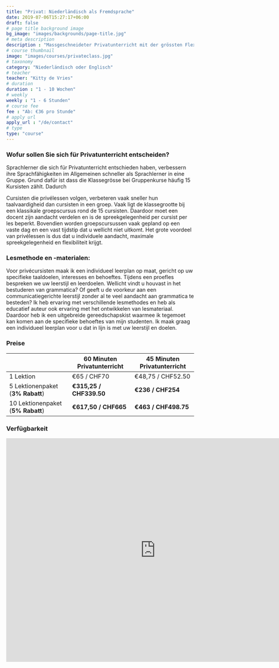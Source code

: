 ```yaml
---
title: "Privat: Niederländisch als Fremdsprache"
date: 2019-07-06T15:27:17+06:00
draft: false
# page title background image
bg_image: "images/backgrounds/page-title.jpg"
# meta description
description : "Massgeschneideter Privatunterricht mit der grössten Flexibilität."
# course thumbnail
image: "images/courses/privateclass.jpg"
# taxonomy
category: "Niederländisch oder Englisch"
# teacher
teacher: "Kitty de Vries"
# duration
duration : "1 - 10 Wochen"
# weekly
weekly : "1 - 6 Stunden"
# course fee
fee : "Ab: €36 pro Stunde"
# apply url
apply_url : "/de/contact"
# type
type: "course"
---
```



### Wofur sollen Sie sich für Privatunterricht entscheiden?
Sprachlerner die sich für Privatunterricht entschieden haben, verbessern ihre Sprachfähigkeiten im Allgemeinen schneller als Sprachlerner in eine Gruppe. Grund dafür ist dass die Klassegrösse bei Gruppenkurse häufig 15 Kursisten zählt. Dadurch  

Cursisten die privélessen volgen, verbeteren vaak sneller hun taalvaardigheid dan cursisten in een groep. Vaak ligt de klassegrootte bij een klassikale groepscursus rond de 15 cursisten. Daardoor moet een docent zijn aandacht verdelen en is de spreekgelegenheid per cursist per les beperkt. Bovendien worden groepscursussen vaak gepland op een vaste dag en een vast tijdstip dat u wellicht niet uitkomt. Het grote voordeel van privélessen is dus dat u individuele aandacht, maximale spreekgelegenheid en flexibiliteit krijgt.

### Lesmethode en -materialen:
Voor privécursisten maak ik een individueel leerplan op maat, gericht op uw specifieke taaldoelen, interesses en behoeftes. Tijdens een proefles bespreken we uw leerstijl en leerdoelen. Wellicht vindt u houvast in het bestuderen van grammatica? Of geeft u de voorkeur aan een communicatiegerichte leerstijl zonder al te veel aandacht aan grammatica te besteden? Ik heb ervaring met verschillende lesmethodes en heb als educatief auteur ook ervaring met het ontwikkelen van lesmateriaal. Daardoor heb ik een uitgebreide gereedschapskist waarmee ik tegemoet kan komen aan de specifieke behoeftes van mijn studenten. Ik maak graag een individueel leerplan voor u dat in lijn is met uw leerstijl en doelen.

</p>

### Preise

| | 60 Minuten Privatunterricht| 45 Minuten Privatunterricht|
|---|---|---|
|  1 Lektion  | €65 / CHF70 | €48,75 / CHF52.50|
|  5 Lektionenpaket (__3% Rabatt__) | __€315,25 / CHF339.50__ | __€236 / CHF254__|
|  10 Lektionenpaket (__5% Rabatt__) | __€617,50 / CHF665__ | __€463 / CHF498.75__|

### Verfügbarkeit
<iframe src="https://calendar.google.com/calendar/embed?src=oijqsb1csqod0ecm1laeb8qgdk%40group.calendar.google.com&ctz=Europe%2FBrussels" style="border: 0" width="800" height="600" frameborder="0" scrolling="no"></iframe>